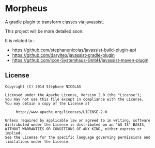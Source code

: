 Morpheus
========

A gradle plugin to transform classes via javassist.

This project will be more detailed soon.

It is related to :
* https://github.com/stephanenicolas/javassist-build-plugin-api
* https://github.com/darylteo/javassist-gradle-plugin
* https://github.com/icon-Systemhaus-GmbH/javassist-maven-plugin


License
-------

	Copyright (C) 2014 Stéphane NICOLAS

	Licensed under the Apache License, Version 2.0 (the "License");
	you may not use this file except in compliance with the License.
	You may obtain a copy of the License at
	
	     http://www.apache.org/licenses/LICENSE-2.0
	
	Unless required by applicable law or agreed to in writing, software
	distributed under the License is distributed on an "AS IS" BASIS,
	WITHOUT WARRANTIES OR CONDITIONS OF ANY KIND, either express or implied.
	See the License for the specific language governing permissions and
	limitations under the License.
